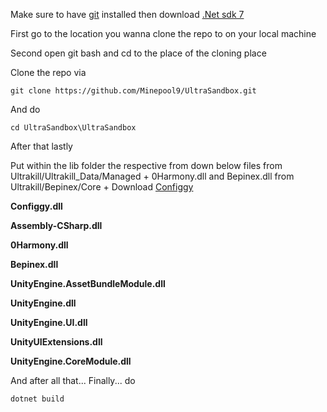 Make sure to have [git](https://git-scm.com/downloads) installed then download [.Net sdk 7](https://dotnet.microsoft.com/en-us/download/dotnet/thank-you/sdk-7.0.406-windows-x64-installer)

First go to the location you wanna clone the repo to on your local machine

Second open git bash and cd to the place of the cloning place

Clone the repo via 

    git clone https://github.com/Minepool9/UltraSandbox.git

And do 

    cd UltraSandbox\UltraSandbox

After that lastly

Put within the lib folder the respective from down below files from Ultrakill/Ultrakill_Data/Managed + 0Harmony.dll and Bepinex.dll from Ultrakill/Bepinex/Core + Download [Configgy](https://github.com/Hydraxous/Configgy)

**Configgy.dll**

**Assembly-CSharp.dll**

**0Harmony.dll**

**Bepinex.dll**

**UnityEngine.AssetBundleModule.dll**

**UnityEngine.dll**

**UnityEngine.UI.dll**

**UnityUIExtensions.dll**

**UnityEngine.CoreModule.dll**



And after all that... Finally... do 

    dotnet build
